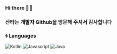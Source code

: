### Hi there 👋🤔
### 산타는 개발자 Github을 방문해 주셔서 감사합니다

### :cyclone: Languages
![Kotlin](https://img.shields.io/badge/Kotlin-green?style=flat&logo=Kotlin&logoColor=white")
![Javascript](https://img.shields.io/badge/Javascript-yellow?style=flat&logo=Javascript&logoColor=white")
![Java](https://img.shields.io/badge/Java-orange?style=flat&logo=Java&logoColor=white")

<!--
**Gogisung/Gogisung** is a ✨ _special_ ✨ repository because its `README.md` (this file) appears on your GitHub profile.

Here are some ideas to get you started:

- 🔭 I’m currently working on ...
- 🌱 I’m currently learning ...
- 👯 I’m looking to collaborate on ...
- 🤔 I’m looking for help with ...
- 💬 Ask me about ...
- 📫 How to reach me: ...
- 😄 Pronouns: ...
- ⚡ Fun fact: ...
-->
